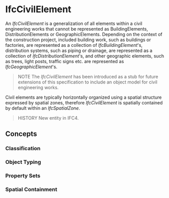 # IfcCivilElement

An _IfcCivilElement_ is a generalization of all elements within a civil engineering works that cannot be represented as BuildingElements, DistributionElements or GeographicElements. Depending on the context of the construction project, included building work, such as buildings or factories, are represented as a collection of _IfcBuildingElement_'s, distribution systems, such as piping or drainage, are represented as a collection of _IfcDistributionElement_'s, and other geographic elements, such as trees, light posts, traffic signs etc. are represented as _IfcGeographicElement_'s.

> NOTE  The _IfcCivilElement_ has been introduced as a stub for future extensions of this specification to include an object model for civil engineering works.

Civil elements are typically horizontally organized using a spatial structure expressed by spatial zones, therefore _IfcCivilElement_ is spatially contained by default within an _IfcSpatialZone_.

> HISTORY  New entity in IFC4.

## Concepts

### Classification


### Object Typing


### Property Sets


### Spatial Containment


